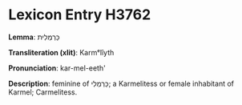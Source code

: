 # Lexicon Entry H3762

**Lemma**: כַּרְמְלִית

**Transliteration (xlit)**: Karmᵉlîyth

**Pronunciation**: kar-mel-eeth'

**Description**:
feminine of כַּרְמְלִי; a Karmelitess or female inhabitant of Karmel; Carmelitess.
